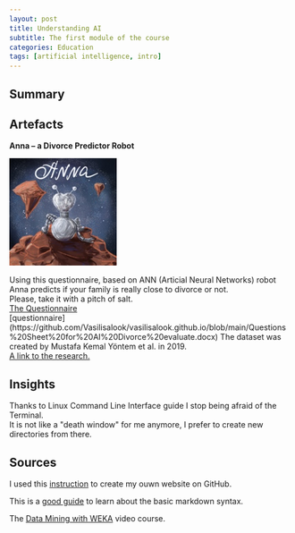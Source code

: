 ```yaml
---
layout: post
title: Understanding AI
subtitle: The first module of the course
categories: Education
tags: [artificial intelligence, intro]
---
```


## Summary

## Artefacts

**Anna – a Divorce Predictor Robot**

   ![Anna](/assets/images/banners/Anna.jpg)

<p> Using this questionnaire, based on ANN (Articial Neural Networks) robot Anna predicts if your family is really close to divorce or not.<br>
Please, take it with a pitch of salt.<br> 
<a href="https://github.com/Vasilisalook/vasilisalook.github.io/blob/main/Questions%20Sheet%20for%20AI%20Divorce%20evaluate.docx" target="_blank">The Questionnaire</a><br> 
[questionnaire](https://github.com/Vasilisalook/vasilisalook.github.io/blob/main/Questions%20Sheet%20for%20AI%20Divorce%20evaluate.docx)
The dataset was created by Mustafa Kemal Yöntem et al. in 2019.<br> 
<a href="https://www.researchgate.net/publication/334170931_DIVORCE_PREDICTION_USING_CORRELATION_BASED_FEATURE_SELECTION_AND_ARTIFICIAL_NEURAL_NETWORKS" target="_blank">A link to the research.</a></p>

## Insights

<p>Thanks to Linux Command Line Interface guide I stop being afraid of the Terminal.<br>
It is not like a "death window" for me anymore, I prefer to create new directories from there.</p>

## Sources

I used this [instruction](https://www.youtube.com/watch?v=TRIys0HLJuU) to create my ouwn website on GitHub.

This is a [good guide](https://www.markdownguide.org/basic-syntax/) to learn about the basic markdown syntax.

The [Data Mining with WEKA](https://youtu.be/LcHw2ph6bss) video course.
